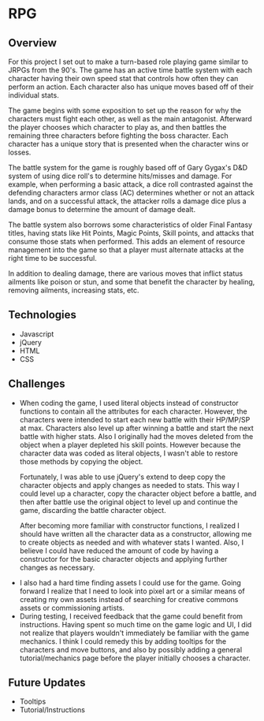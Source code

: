 # RPG

## Overview
For this project I set out to make a turn-based role playing game similar to JRPGs from the 90's. The game has an active time battle system with each character having their own speed stat that controls how often they can perform an action. Each character also has unique moves based off of their individual stats.

The game begins with some exposition to set up the reason for why the characters must fight each other, as well as the main antagonist. Afterward the player chooses which character to play as, and then battles the remaining three characters before fighting the boss character. Each character has a unique story that is presented when the character wins or losses.

The battle system for the game is roughly based off of Gary Gygax's D&D system of using dice roll's to determine hits/misses and damage. For example, when performing a basic attack, a dice roll contrasted against the defending characters armor class (AC) determines whether or not an attack lands, and on a successful attack, the attacker rolls a damage dice plus a damage bonus to determine the amount of damage dealt.
 
The battle system also borrows some characteristics of older Final Fantasy titles, having stats like Hit Points, Magic Points, Skill points, and attacks that consume those stats when performed. This adds an element of resource management into the game so that a player must alternate attacks at the right time to be successful.
 
In addition to dealing damage, there are various moves that inflict status ailments like poison or stun, and some that benefit the character by healing, removing ailments, increasing stats, etc.

## Technologies
* Javascript
* jQuery
* HTML
* CSS

## Challenges
<ul><li> When coding the game, I used literal objects instead of constructor functions to contain all the attributes for each character. However, the characters were intended to start each new battle with their HP/MP/SP at max. Characters also level up after winning a battle and start the next battle with higher stats. Also I originally had the moves deleted from the object when a player depleted his skill points. However because the character data was coded as literal objects, I wasn't able to restore those methods by copying the object.

Fortunately, I was able to use jQuery's extend to deep copy the character objects and apply changes as needed to stats. This way I could level up a character, copy the character object before a battle, and then after battle use the original object to level up and continue the game, discarding the battle character object.

After becoming more familiar with constructor functions, I realized I should have written all the character data as a constructor, allowing me to create objects as needed and with whatever stats I wanted. Also, I believe I could have reduced the amount of code by having a constructor for the basic character objects and applying further changes as necessary.</li>

<li>I also had a hard time finding assets I could use for the game. Going forward I realize that I need to look into pixel art or a similar means of creating my own assets instead of searching for creative commons assets or commissioning artists.</li>

<li>During testing, I received feedback that the game could benefit from instructions. Having spent so much time on the game logic and UI, I did not realize that players wouldn't immediately be familiar with the game mechanics. I think I could remedy this by adding tooltips for the characters and move buttons, and also by possibly adding a general tutorial/mechanics page before the player initially chooses a character.</li></ul>

## Future Updates
* Tooltips
* Tutorial/Instructions

